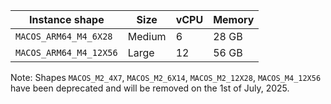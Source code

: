 <table class="responsive-table">
  <thead>
    <th>Instance shape</th>
    <th>Size</th>
    <th>vCPU</th>
    <th>Memory</th>
  </thead>
  <tbody>
    <tr>
      <td>
        <code>MACOS_ARM64_M4_6X28</code>
      </td>
      <td>Medium</td>
      <td>6</td>
      <td>28 GB</td>
    </tr>
    <tr>
      <td>
        <code>MACOS_ARM64_M4_12X56</code>
      </td>
      <td>Large</td>
      <td>12</td>
      <td>56 GB</td>
    </tr>
  </tbody>
</table>

Note: Shapes `MACOS_M2_4X7`, `MACOS_M2_6X14`, `MACOS_M2_12X28`, `MACOS_M4_12X56` have been deprecated and will be removed on the 1st of July, 2025.
